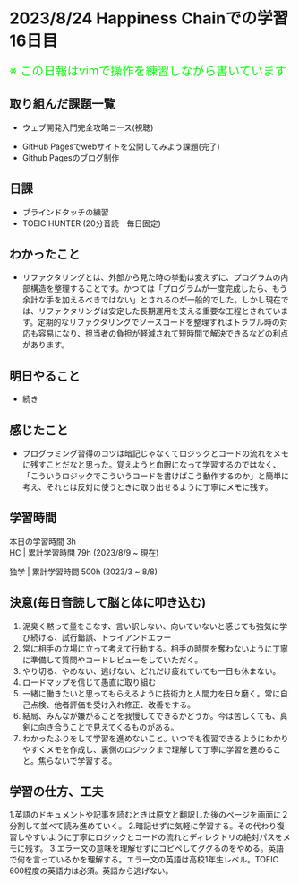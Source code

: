 # 2023/8/24 Happiness Chainでの学習16日目

<span style="font-size: 150%; color: lime;">※ この日報はvimで操作を練習しながら書いています</span>

## 取り組んだ課題一覧
- ウェブ開発入門完全攻略コース(視聴)
<!-- - Learn Git Branching ハンズオン -->
- GitHub Pagesでwebサイトを公開してみよう課題(完了)
- Github Pagesのブログ制作

## 日課
- ブラインドタッチの練習
- TOEIC HUNTER (20分音読　毎日固定)

<!-- ## 本日作成した or 編集したQiita記事URL -->

## わかったこと
- リファクタリングとは、外部から見た時の挙動は変えずに、プログラムの内部構造を整理することです。かつては「プログラムが一度完成したら、もう余計な手を加えるべきではない」とされるのが一般的でした。しかし現在では、リファクタリングは安定した長期運用を支える重要な工程とされています。定期的なリファクタリングでソースコードを整理すればトラブル時の対応も容易になり、担当者の負担が軽減されて短時間で解決できるなどの利点があります。
## 明日やること
- 続き

## 感じたこと
- プログラミング習得のコツは暗記じゃなくてロジックとコードの流れをメモに残すことだなと思った。覚えようと血眼になって学習するのではなく、「こういうロジックでこういうコードを書けばこう動作するのか」と簡単に考え、それとは反対に使うときに取り出せるように丁寧にメモに残す。

## 学習時間
本日の学習時間 3h　 <br>
HC | 累計学習時間 79h (2023/8/9 ~ 現在)

独学 | 累計学習時間 500h (2023/3 ~ 8/8)


## 決意(毎日音読して脳と体に叩き込む)
1. 泥臭く黙って量をこなす、言い訳しない、向いていないと感じても強気に学び続ける、試行錯誤、トライアンドエラー
2. 常に相手の立場に立って考えて行動する。相手の時間を奪わないように丁寧に準備して質問やコードレビューをしていただく。
3. やり切る、やめない、逃げない、どれだけ疲れていても一日も休まない。
4. ロードマップを信じて愚直に取り組む
5. 一緒に働きたいと思ってもらえるように技術力と人間力を日々磨く。常に自己点検、他者評価を受け入れ修正、改善をする。
6. 結局、みんなが嫌がることを我慢してできるかどうか。今は苦しくても、真剣に向き合うことで見えてくるものがある。
7. わかったふりをして学習を進めないこと。いつでも復習できるようにわかりやすくメモを作成し、裏側のロジックまで理解して丁寧に学習を進めること。焦らないで学習する。

## 学習の仕方、工夫
1.英語のドキュメントや記事を読むときは原文と翻訳した後のページを画面に２分割して並べて読み進めていく。
2.暗記せずに気軽に学習する。その代わり復習しやすいように丁寧にロジックとコードの流れとディレクトリの絶対パスをメモに残す。
3.エラー文の意味を理解せずにコピペしてググるのをやめる。英語で何を言っているかを理解する。エラー文の英語は高校1年生レベル。TOEIC 600程度の英語力は必須。英語から逃げない。

